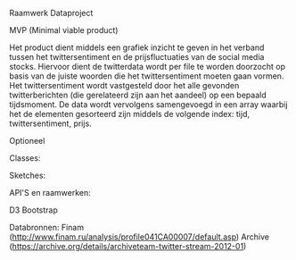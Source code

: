 Raamwerk Dataproject

MVP (Minimal viable product)

Het product dient middels een grafiek inzicht te geven in het verband tussen het twittersentiment en de prijsfluctuaties van de social media stocks.
Hiervoor dient de twitterdata wordt per file te worden doorzocht op basis van de juiste woorden die het twittersentiment moeten gaan vormen.
Het twittersentiment wordt vastgesteld door het alle gevonden twitterberichten (die gerelateerd zijn aan het aandeel) op een bepaald tijdsmoment.
De data wordt vervolgens samengevoegd in een array waarbij het de elementen gesorteerd zijn middels de volgende index: tijd, twittersentiment, prijs.

Optioneel




Classes:

Sketches:

API'S en raamwerken:

D3
Bootstrap

Databronnen:
Finam (http://www.finam.ru/analysis/profile041CA00007/default.asp)
Archive (https://archive.org/details/archiveteam-twitter-stream-2012-01)

